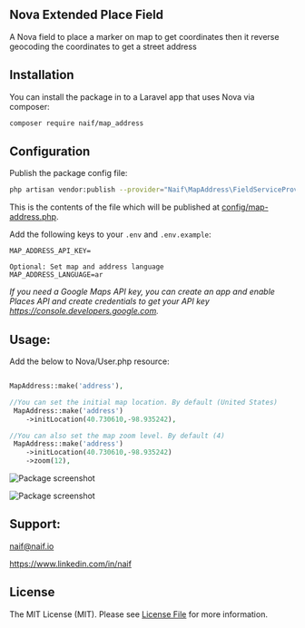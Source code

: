 ## Nova Extended Place Field

A Nova field to place a marker on map to get coordinates then it reverse geocoding the coordinates to get a street address
## Installation

You can install the package in to a Laravel app that uses Nova via composer:

```bash
composer require naif/map_address
```

## Configuration
Publish the package config file:
```bash
php artisan vendor:publish --provider="Naif\MapAddress\FieldServiceProvider"
```

This is the contents of the file which will be published at [config/map-address.php](config/map-address.php).

Add the following keys to your `.env` and `.env.example`:

```
MAP_ADDRESS_API_KEY=

Optional: Set map and address language
MAP_ADDRESS_LANGUAGE=ar
```

_If you need a Google Maps API key, you can create an app and enable Places API and create credentials to get your API key https://console.developers.google.com._

## Usage:
Add the below to Nova/User.php resource:

```php

MapAddress::make('address'),

//You can set the initial map location. By default (United States)
 MapAddress::make('address')
    ->initLocation(40.730610,-98.935242),

//You can also set the map zoom level. By default (4)
 MapAddress::make('address')
    ->initLocation(40.730610,-98.935242)
    ->zoom(12),

```

![Package screenshot](https://pbs.twimg.com/media/DlyEKmaWsAIiUdZ.jpg)

![Package screenshot](https://pbs.twimg.com/media/DlyEL0AW0AU0UQL.jpg)

## Support:
naif@naif.io

https://www.linkedin.com/in/naif

## License

The MIT License (MIT). Please see [License File](LICENSE.md) for more information.
